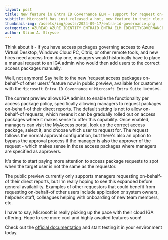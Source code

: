 ```yaml
---
layout: post
title: New feature in Entra ID Governance ELM - support for request on-behalf-of
subtitle: Microsoft has just released a hot, new feature in their cloud IGA offering, Entra ID Governance (Entitlement Management), allowing request on-behalf-of scenarios.
thumbnail-img: /assets/img/posts/2024-09-17/entra-id-governance.png
categories: AZUREAD AZURE IDENTITY ENTRAID ENTRA ELM IDENTITYGOVERNANCE IGA
author: Stian A. Strysse
---
```


Think about it - if you have access packages governing access to Azure Virtual Desktop, Windows Cloud PC, Citrix, or other remote tools, and new hires need access from day one, managers would historically have to place a manual request to an IGA admin who would then add users to the correct access packages manually. 

Well, not anymore! Say hello to the new 'request access packages on-behalf-of other users' feature now in public preview, available for customers with the `Microsoft Entra ID Governance` or `Microsoft Entra Suite` licenses.

The current preview allows IGA admins to enable the functionality per access package policy, specifically allowing managers to request packages on-behalf-of their direct reports. The default setting is not to allow on-behalf-of requests, which means it can be gradually rolled out on access packages where it makes sense to offer this capability. Once enabled, managers can visit the MyAccess portal, look up the correct access package, select it, and choose which user to request for. The request follows the normal approval configuration, but there's also an option to bypass the approval process if the manager is also the approver of the request - which makes sense in those access packages where managers are specified as approvers.

It's time to start paying more attention to access package requests to spot when the target user is not the same as the requestor.

The public preview currently only supports managers requesting on-behalf-of their direct reports, but I'm really hoping to see this expanded before general availability. Examples of other requestors that could benefit from requesting on-behalf-of other users include application or system owners, helpdesk staff, colleagues helping with onboarding of new team members, etc.

I have to say, Microsoft is really picking up the pace with their cloud IGA offering. Hope to see more cool and highly awaited features soon!

Check out the [official documentation](https://learn.microsoft.com/en-us/entra/id-governance/entitlement-management-request-behalf) and start testing it in your environment today.